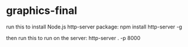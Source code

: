 # graphics-final


run this to install Node.js http-server package: npm install http-server -g

then run this to run on the server: http-server . -p 8000
